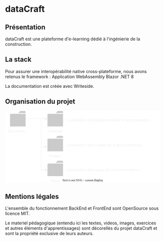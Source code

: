 # dataCraft
## Présentation
dataCraft est une plateforme d'e-learning dédié à l'ingénierie de la construction.

## La stack
Pour assurer une interopérabilité native cross-plateforme, nous avons retenus le framework :
Application WebAssembly Blazor .NET 8

La documentation est créée avec Writeside.

## Organisation du projet
![Arborescence](Documentation/Drawings/dataCraft_Project_Organisation.svg)

## Mentions légales
L'ensemble du fonctionnement BackEnd et FrontEnd sont OpenSource sous licence MIT.

Le materiel pédagogique (entendu ici les textes, videos, images, exercices et autres éléments d'apprentissages) sont décorellés du projet dataCraft et sont la propriété exclusive de leurs auteurs.


